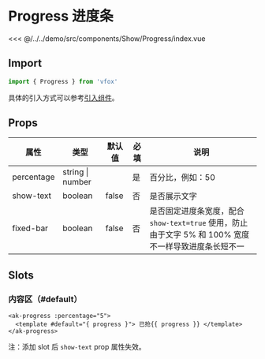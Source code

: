 # Progress 进度条

<CodeDemo name="Progress">

<<< @/../../demo/src/components/Show/Progress/index.vue

</CodeDemo>

## Import

```js
import { Progress } from 'vfox'
```

具体的引入方式可以参考[引入组件](../guide/import.md)。

## Props

| 属性       | 类型             | 默认值 | 必填 | 说明                                                                                                 |
| ---------- | ---------------- | ------ | ---- | ---------------------------------------------------------------------------------------------------- |
| percentage | string \| number |        | 是   | 百分比，例如：50                                                                                     |
| show-text  | boolean          | false  | 否   | 是否展示文字                                                                                         |
| fixed-bar  | boolean          | false  | 否   | 是否固定进度条宽度，配合 `show-text=true` 使用，防止由于文字 5% 和 100% 宽度不一样导致进度条长短不一 |

## Slots

### 内容区（#default）

```vue
<ak-progress :percentage="5">
  <template #default="{ progress }"> 已抢{{ progress }} </template>
</ak-progress>
```

注：添加 slot 后 `show-text` prop 属性失效。
